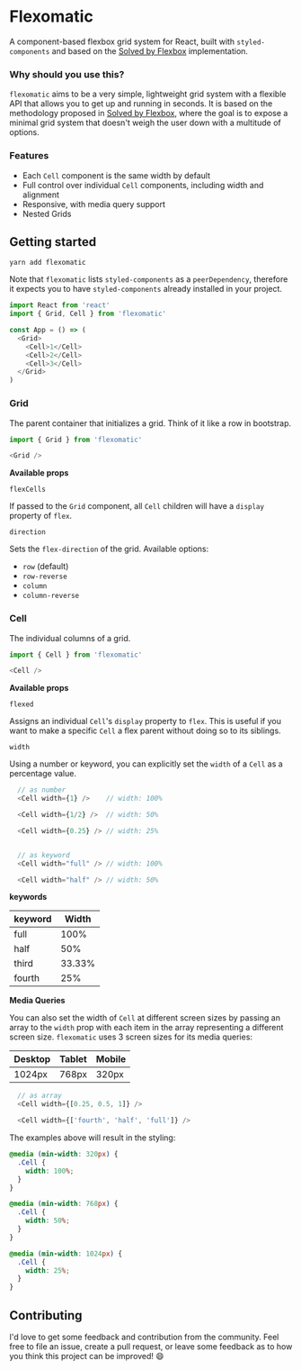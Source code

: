 # Flexomatic

A component-based flexbox grid system for React, built with `styled-components` and based on the [Solved by Flexbox](https://philipwalton.github.io/solved-by-flexbox/demos/grids/) implementation.

### Why should you use this?

`flexomatic` aims to be a very simple, lightweight grid system with a flexible API that allows you to get up and running in seconds. It is based on the methodology proposed in [Solved by Flexbox](https://philipwalton.github.io/solved-by-flexbox/demos/grids/), where the goal is to expose a minimal grid system that doesn't weigh the user down with a multitude of options.

### Features

* Each `Cell` component is the same width by default
* Full control over individual `Cell` components, including width and alignment
* Responsive, with media query support
* Nested Grids

## Getting started

```
yarn add flexomatic
```

Note that `flexomatic` lists `styled-components` as a `peerDependency`, therefore it expects you to have `styled-components` already installed in your project.

```javascript
import React from 'react'
import { Grid, Cell } from 'flexomatic'

const App = () => (
  <Grid>
    <Cell>1</Cell>
    <Cell>2</Cell>
    <Cell>3</Cell>
  </Grid>
)
```

### Grid

The parent container that initializes a grid. Think of it like a row in bootstrap.

```javascript
import { Grid } from 'flexomatic'

<Grid />
```

**Available props**

`flexCells`

If passed to the `Grid` component, all `Cell` children will have a `display` property of `flex`.

`direction`

Sets the `flex-direction` of the grid. Available options:

* `row` (default)
* `row-reverse`
* `column`
* `column-reverse`

### Cell

The individual columns of a grid.

```javascript
import { Cell } from 'flexomatic'

<Cell />
```

**Available props**

`flexed`

Assigns an individual `Cell`'s `display` property to `flex`. This is useful if you want to make a specific `Cell` a flex parent without doing so to its siblings.

`width`

Using a number or keyword, you can explicitly set the `width` of a `Cell` as a percentage value.

```javascript
  // as number
  <Cell width={1} />    // width: 100%

  <Cell width={1/2} />  // width: 50%

  <Cell width={0.25} /> // width: 25%


  // as keyword
  <Cell width="full" /> // width: 100%

  <Cell width="half" /> // width: 50%
```

**keywords**

| keyword | Width  |
| ------- | ------ |
| full    | 100%   |
| half    | 50%    |
| third   | 33.33% |
| fourth  | 25%    |

**Media Queries**

You can also set the width of `Cell` at different screen sizes by passing an array to the `width` prop with each item in the array representing a different screen size. `flexomatic` uses 3 screen sizes for its media queries:

| Desktop | Tablet | Mobile |
| ------- | ------ | ------ |
| 1024px  | 768px  | 320px  |

```javascript
  // as array
  <Cell width={[0.25, 0.5, 1]} />

  <Cell width={['fourth', 'half', 'full']} />
```

The examples above will result in the styling:

```css
@media (min-width: 320px) {
  .Cell {
    width: 100%;
  }
}

@media (min-width: 768px) {
  .Cell {
    width: 50%;
  }
}

@media (min-width: 1024px) {
  .Cell {
    width: 25%;
  }
}
```

## Contributing

I'd love to get some feedback and contribution from the community. Feel free to file an issue, create a pull request, or leave some feedback as to how you think this project can be improved! 😄

